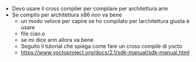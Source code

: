- Devo usare il cross compiler per compilare per architettura arm
- Se compilo per architettura x86 non va bene
    - un modo veloce per capire se ho compilato per larchitettura giusta è usare
    - file ciao.o 
    - se mi dice arm allora va bene
    - Seguito il tutorial che spiega come fare un cross compile di yocto
    - https://www.yoctoproject.org/docs/2.1/sdk-manual/sdk-manual.html
